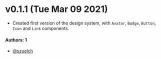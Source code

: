 # v0.1.1 (Tue Mar 09 2021)

- Created first version of the design system, with `Avatar`, `Badge`, `Button`, `Icon` and `Link` components.

#### Authors: 1

- [@szuelch](https://github.com/szuelch)
